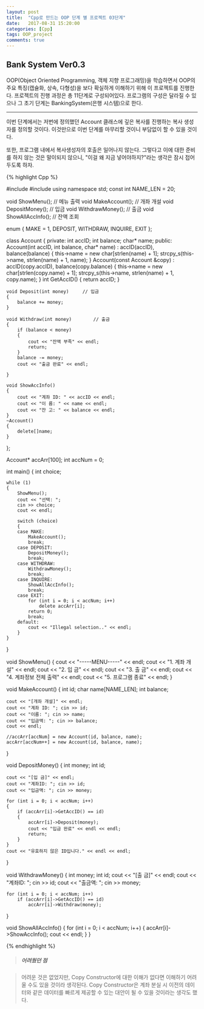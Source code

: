 ```yaml
---
layout: post
title:  "Cpp로 만드는 OOP 단계 별 프로젝트 03단계"
date:   2017-08-31 15:20:00
categories: [Cpp]
tags: OOP_project
comments: true
---
```

<h2>Bank System Ver0.3</h2>  

<!--more-->

OOP(Object Oriented Programming, 객체 지향 프로그래밍)을 학습하면서 OOP의 주요 특징(캡슐화, 상속, 다형성)을 보다 확실하게 이해하기 위해 이 프로젝트를 진행한다. 프로젝트의 진행 과정은 총 11단계로 구성되어있다. 프로그램의 구성은 달라질 수 있으나 그 초기 단계는 BankingSystem(은행 시스템)으로 한다.

---

이번 단계에서는 저번에 정의했던 Account 클래스에 깊은 복사를 진행하는 복사 생성자를 정의할 것이다. 이것만으로 이번 단계를 마무리할 것이니 부담없이 할 수 있을 것이다.  

또한, 프로그램 내에서 복사생성자의 호출은 일어나지 않는다. 그렇다고 이에 대한 준비를 하지 않는 것은 말이되지 않으니, "이걸 왜 지금 넣어야하지?"라는 생각은 잠시 접어두도록 하자.  

{% highlight Cpp %}

#include <iostream>
#include <cstring>
using namespace std;
const int NAME_LEN = 20;

void ShowMenu();		// 메뉴 출력
void MakeAccount();		// 개좌 개설
void DepositMoney();	// 입금
void WithdrawMoney();	// 출금
void ShowAllAccInfo();	// 잔액 조회

enum { MAKE = 1, DEPOSIT, WITHDRAW, INQUIRE, EXIT };

class Account
{
private:
	int accID;
	int balance;
	char* name;
public:
	Account(int accID, int balance, char* name)
		: accID(accID), balance(balance)
	{
		this->name = new char[strlen(name) + 1];
		strcpy_s(this->name, strlen(name) + 1, name);
	}
    Account(const Account &copy)
    	: accID(copy.accID), balance(copy.balance)
    {
		this->name = new char[strlen(copy.name) + 1];
		strcpy_s(this->name, strlen(name) + 1, copy.name);
    }
	int GetAccID() { return accID; }

	void Deposit(int money)		// 입금
	{
		balance += money;
	}

	void Withdraw(int money)		// 출금
	{
		if (balance < money)
		{
			cout << "잔액 부족" << endl;
			return;
		}
		balance -= money;
		cout << "출금 완료" << endl;

	}

	void ShowAccInfo()
	{
		cout << "계좌 ID: " << accID << endl;
		cout << "이 름: " << name << endl;
		cout << "잔 고: " << balance << endl;
	}
	~Account()
	{
		delete[]name;
	}
};

Account* accArr[100];
int accNum = 0;

int main()
{
	int choice;

	while (1)
	{
		ShowMenu();
		cout << "선택: ";
		cin >> choice;
		cout << endl;

		switch (choice)
		{
		case MAKE:
			MakeAccount();
			break;
		case DEPOSIT:
			DepositMoney();
			break;
		case WITHDRAW:
			WithdrawMoney();
			break;
		case INQUIRE:
			ShowAllAccInfo();
			break;
		case EXIT:
			for (int i = 0; i < accNum; i++)
				delete accArr[i];
			return 0;
			break;
		default:
			cout << "Illegal selection.." << endl;
		}
	}
}

void ShowMenu()
{
	cout << "-----MENU-----" << endl;
	cout << "1. 계좌 개설" << endl;
	cout << "2. 입 금" << endl;
	cout << "3. 출 금" << endl;
	cout << "4. 계좌정보 전체 출력" << endl;
	cout << "5. 프로그램 종료" << endl;
}

void MakeAccount()
{
	int id;
	char name[NAME_LEN];
	int balance;

	cout << "[개좌 개설]" << endl;
	cout << "계좌 ID: "; cin >> id;
	cout << "이름: "; cin >> name;
	cout << "입금액: "; cin >> balance;
	cout << endl;

	//accArr[accNum] = new Account(id, balance, name);
	accArr[accNum++] = new Account(id, balance, name);
}

void DepositMoney()
{
	int money;
	int id;

	cout << "[입 금]" << endl;
	cout << "계좌ID: "; cin >> id;
	cout << "입금액: "; cin >> money;

	for (int i = 0; i < accNum; i++)
	{
		if (accArr[i]->GetAccID() == id)
		{
			accArr[i]->Deposit(money);
			cout << "입금 완료" << endl << endl;
			return;
		}
	}
	cout << "유효하지 않은 ID입니다." << endl << endl;
}

void WithdrawMoney()
{
	int money;
	int id;
	cout << "[출 금]" << endl;
	cout << "계좌ID: "; cin >> id;
	cout << "출금액: "; cin >> money;

	for (int i = 0; i < accNum; i++)
		if (accArr[i]->GetAccID() == id)
			accArr[i]->Withdraw(money);
}

void ShowAllAccInfo()
{
	for (int i = 0; i < accNum; i++)
	{
		accArr[i]->ShowAccInfo();
		cout << endl;
	}
}

{% endhighlight %}  

><h5>어려웠던 점</h5>

> 어려운 것은 없었지만, Copy Constructor에 대한 이해가 없다면 이해하기 어려울 수도 있을 것이라 생각된다. Copy Constructor은 계좌 분실 시 이전의 데이터와 같은 데이터를 빠르게 제공할 수 있는 대안이 될 수 있을 것이라는 생각도 했다.
  
